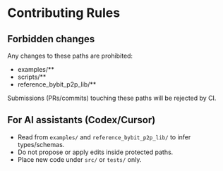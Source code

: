 # Contributing Rules

## Forbidden changes

Any changes to these paths are prohibited:

- examples/\*\*
- scripts/\*\*
- reference_bybit_p2p_lib/\*\*

Submissions (PRs/commits) touching these paths will be rejected by CI.

## For AI assistants (Codex/Cursor)

- Read from `examples/` and `reference_bybit_p2p_lib/` to infer types/schemas.
- Do not propose or apply edits inside protected paths.
- Place new code under `src/` or `tests/` only.
